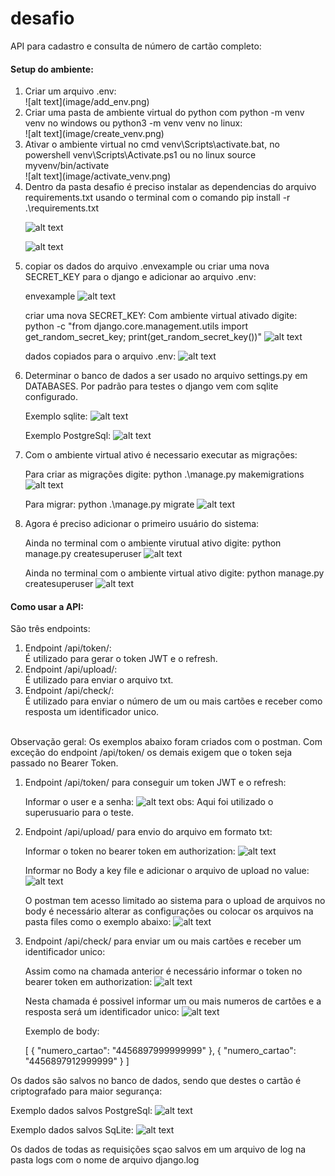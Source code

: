 # desafio

API para cadastro e consulta de número de cartão completo:

<h4>Setup do ambiente:</h4>

<ol>

<li>Criar um arquivo .env:</li>
![alt text](image/add_env.png)

<li>Criar uma pasta de ambiente virtual do python com python -m venv venv no windows ou python3 -m venv venv no linux:</li>
![alt text](image/create_venv.png)

<li>Ativar o ambiente virtual no cmd venv\Scripts\activate.bat, no powershell venv\Scripts\Activate.ps1 ou no linux source myvenv/bin/activate</li>
![alt text](image/activate_venv.png)

<li>Dentro da pasta desafio é preciso instalar as dependencias do arquivo requirements.txt usando o terminal com o comando pip install -r .\requirements.txt</li>

![alt text](image/pip_install1.png)

![alt text](image/pip_install2.png)

<li>copiar os dados do arquivo .envexample ou criar uma nova SECRET_KEY para o django e adicionar ao arquivo .env:</li>

envexample
![alt text](image/add_envexample.png)

criar uma nova SECRET_KEY:
Com ambiente virtual ativado digite: python -c "from django.core.management.utils import get_random_secret_key; print(get_random_secret_key())"
![alt text](image/new_secret.png)

dados copiados para o arquivo .env:
![alt text](image/env_config.png)

<li>Determinar o banco de dados a ser usado no arquivo settings.py em DATABASES. Por padrão para testes o django vem com sqlite configurado.</li>

Exemplo sqlite:
![alt text](image/sqlite_config.png)

Exemplo PostgreSql:
![alt text](image/postgre_config.png)

<li>Com o ambiente virtual ativo é necessario executar as migrações:</li>

Para criar as migrações digite: python .\manage.py makemigrations
![alt text](image/makemigrations.png)

Para migrar: python .\manage.py migrate
![alt text](image/migrate.png)

<li>Agora é preciso adicionar o primeiro usuário do sistema:</li>

Ainda no terminal com o ambiente virutual ativo digite: python manage.py createsuperuser
![alt text](image/migrate.png)

Ainda no terminal com o ambiente virtual ativo digite: python manage.py createsuperuser
![alt text](image/superuser.png)

</ol>


<h4>Como usar a API:</h4>
São três endpoints:
<ol>
<li>Endpoint /api/token/:</li>
    É utilizado para gerar o token JWT e o refresh.
<li>Endpoint /api/upload/:</li>
    É utilizado para enviar o arquivo txt.
<li>Endpoint /api/check/:</li>
    É utilizado para enviar o número de um ou mais cartões e receber como resposta um identificador unico.
</ol>
<br>
Observação geral:
Os exemplos abaixo foram criados com o postman. Com exceção do endpoint /api/token/ os demais exigem que o token seja passado no Bearer Token.

<ol>
<li>Endpoint /api/token/ para conseguir um token JWT e o refresh:</li>

Informar o user e a senha:
![alt text](image/token.png)
obs: Aqui foi utilizado o superusuario para o teste.

<li>Endpoint /api/upload/ para envio do arquivo em formato txt:</li>

Informar o token no bearer token em authorization:
![alt text](image/access_upload.png)


Informar no Body a key file e adicionar o arquivo de upload no value:
![alt text](image/upload_body.png)


O postman tem acesso limitado ao sistema para o upload de arquivos no body é necessário alterar as configurações ou colocar os arquivos na pasta files como o exemplo abaixo:
![alt text](image/postman_local.png)

<li>Endpoint /api/check/ para enviar um ou mais cartões e receber um identificador unico:</li>

Assim como na chamada anterior é necessário informar o token no bearer token em authorization:
![alt text](image/check_token.png)


Nesta chamada é possivel informar um ou mais numeros de cartões e a resposta será um identificador unico:
![alt text](image/check_body.png)

Exemplo de body:

[
    {
        "numero_cartao": "4456897999999999"
    },
    {
        "numero_cartao": "4456897912999999"
    }
]

</ol>

Os dados são salvos no banco de dados, sendo que destes o cartão é criptografado para maior segurança:

Exemplo dados salvos PostgreSql:
![alt text](image/postgresql_body.png)

Exemplo dados salvos SqLite:
![alt text](image/sqlite_data.png)


Os dados de todas as requisições sçao salvos em um arquivo de log na pasta logs com o nome de arquivo django.log

